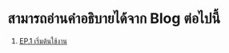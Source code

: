 # สามารถอ่านคำอธิบายได้จาก Blog ต่อไปนี้
1. [EP.1 เริ่มต้นใช้งาน](https://medium.com/@chawalit.s/ep-1-nestjs-%E0%B9%80%E0%B8%A3%E0%B8%B4%E0%B9%88%E0%B8%A1%E0%B8%95%E0%B9%89%E0%B8%99%E0%B9%83%E0%B8%8A%E0%B9%89%E0%B8%87%E0%B8%B2%E0%B8%99-448e6721c704)